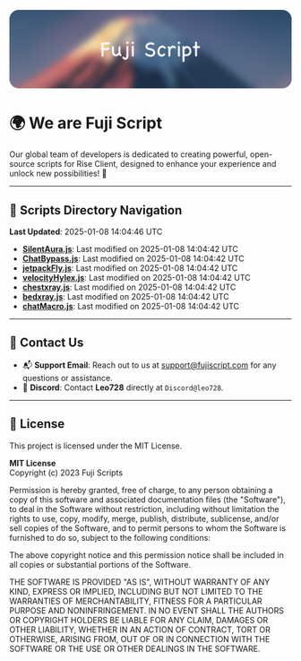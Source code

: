 ![Banner](.github/b.webp)

# 🌍 **We are Fuji Script**

Our global team of developers is dedicated to creating powerful, open-source scripts for Rise Client, designed to enhance your experience and unlock new possibilities! 🌟

---
<!-- SCRIPTS_NAVIGATION_START -->
## 📂 **Scripts Directory Navigation**

**Last Updated**: 2025-01-08 14:04:46 UTC

- **[SilentAura.js](scripts/SilentAura.js)**: Last modified on 2025-01-08 14:04:42 UTC
- **[ChatBypass.js](scripts/ChatBypass.js)**: Last modified on 2025-01-08 14:04:42 UTC
- **[jetpackFly.js](scripts/jetpackFly.js)**: Last modified on 2025-01-08 14:04:42 UTC
- **[velocityHylex.js](scripts/velocityHylex.js)**: Last modified on 2025-01-08 14:04:42 UTC
- **[chestxray.js](scripts/chestxray.js)**: Last modified on 2025-01-08 14:04:42 UTC
- **[bedxray.js](scripts/bedxray.js)**: Last modified on 2025-01-08 14:04:42 UTC
- **[chatMacro.js](scripts/chatMacro.js)**: Last modified on 2025-01-08 14:04:42 UTC

<!-- SCRIPTS_NAVIGATION_END -->

---

## 💬 **Contact Us**  
- 📬 **Support Email**: Reach out to us at [support@fujiscript.com](mailto:support@fujiscript.com) for any questions or assistance.  
- 💬 **Discord**: Contact **Leo728** directly at `Discord@leo728`.

---

## 📜 **License**

This project is licensed under the MIT License.  

**MIT License**  
Copyright (c) 2023 Fuji Scripts  

Permission is hereby granted, free of charge, to any person obtaining a copy of this software and associated documentation files (the "Software"), to deal in the Software without restriction, including without limitation the rights to use, copy, modify, merge, publish, distribute, sublicense, and/or sell copies of the Software, and to permit persons to whom the Software is furnished to do so, subject to the following conditions:  

The above copyright notice and this permission notice shall be included in all copies or substantial portions of the Software.  

THE SOFTWARE IS PROVIDED "AS IS", WITHOUT WARRANTY OF ANY KIND, EXPRESS OR IMPLIED, INCLUDING BUT NOT LIMITED TO THE WARRANTIES OF MERCHANTABILITY, FITNESS FOR A PARTICULAR PURPOSE AND NONINFRINGEMENT. IN NO EVENT SHALL THE AUTHORS OR COPYRIGHT HOLDERS BE LIABLE FOR ANY CLAIM, DAMAGES OR OTHER LIABILITY, WHETHER IN AN ACTION OF CONTRACT, TORT OR OTHERWISE, ARISING FROM, OUT OF OR IN CONNECTION WITH THE SOFTWARE OR THE USE OR OTHER DEALINGS IN THE SOFTWARE.  
